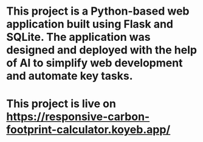 # This project is a Python-based web application built using Flask and SQLite. The application was designed and deployed with the help of AI to simplify web development and automate key tasks.

# This project is live on https://responsive-carbon-footprint-calculator.koyeb.app/
